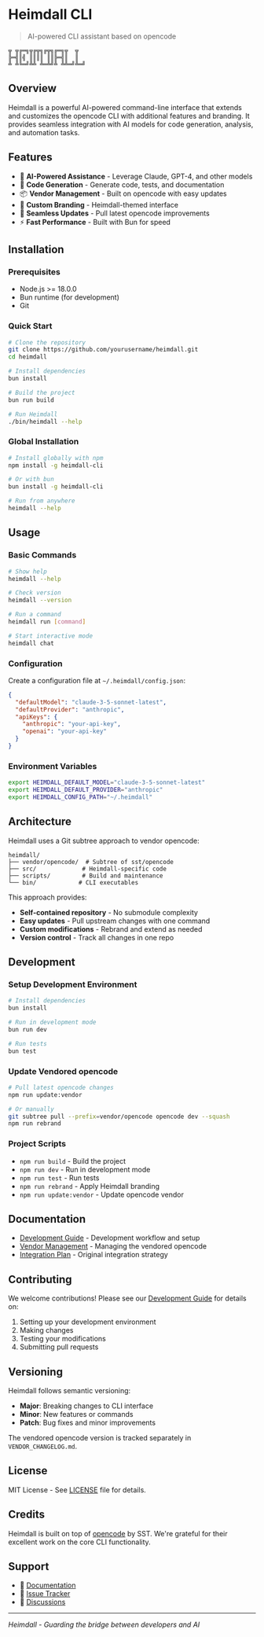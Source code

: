 # Heimdall CLI

> AI-powered CLI assistant based on opencode

```
╦ ╦╔═╗╦╔╦╗╔╦╗╔═╗╦  ╦  
╠═╣║╣ ║║║║ ║║╠═╣║  ║  
╩ ╩╚═╝╩╩ ╩═╩╝╩ ╩╩═╝╩═╝
```

## Overview

Heimdall is a powerful AI-powered command-line interface that extends and customizes the opencode CLI with additional features and branding. It provides seamless integration with AI models for code generation, analysis, and automation tasks.

## Features

- 🤖 **AI-Powered Assistance** - Leverage Claude, GPT-4, and other models
- 🔧 **Code Generation** - Generate code, tests, and documentation
- 📦 **Vendor Management** - Built on opencode with easy updates
- 🎨 **Custom Branding** - Heimdall-themed interface
- 🔄 **Seamless Updates** - Pull latest opencode improvements
- ⚡ **Fast Performance** - Built with Bun for speed

## Installation

### Prerequisites

- Node.js >= 18.0.0
- Bun runtime (for development)
- Git

### Quick Start

```bash
# Clone the repository
git clone https://github.com/yourusername/heimdall.git
cd heimdall

# Install dependencies
bun install

# Build the project
bun run build

# Run Heimdall
./bin/heimdall --help
```

### Global Installation

```bash
# Install globally with npm
npm install -g heimdall-cli

# Or with bun
bun install -g heimdall-cli

# Run from anywhere
heimdall --help
```

## Usage

### Basic Commands

```bash
# Show help
heimdall --help

# Check version
heimdall --version

# Run a command
heimdall run [command]

# Start interactive mode
heimdall chat
```

### Configuration

Create a configuration file at `~/.heimdall/config.json`:

```json
{
  "defaultModel": "claude-3-5-sonnet-latest",
  "defaultProvider": "anthropic",
  "apiKeys": {
    "anthropic": "your-api-key",
    "openai": "your-api-key"
  }
}
```

### Environment Variables

```bash
export HEIMDALL_DEFAULT_MODEL="claude-3-5-sonnet-latest"
export HEIMDALL_DEFAULT_PROVIDER="anthropic"
export HEIMDALL_CONFIG_PATH="~/.heimdall"
```

## Architecture

Heimdall uses a Git subtree approach to vendor opencode:

```
heimdall/
├── vendor/opencode/  # Subtree of sst/opencode
├── src/             # Heimdall-specific code
├── scripts/         # Build and maintenance
└── bin/            # CLI executables
```

This approach provides:
- **Self-contained repository** - No submodule complexity
- **Easy updates** - Pull upstream changes with one command
- **Custom modifications** - Rebrand and extend as needed
- **Version control** - Track all changes in one repo

## Development

### Setup Development Environment

```bash
# Install dependencies
bun install

# Run in development mode
bun run dev

# Run tests
bun test
```

### Update Vendored opencode

```bash
# Pull latest opencode changes
npm run update:vendor

# Or manually
git subtree pull --prefix=vendor/opencode opencode dev --squash
npm run rebrand
```

### Project Scripts

- `npm run build` - Build the project
- `npm run dev` - Run in development mode
- `npm run test` - Run tests
- `npm run rebrand` - Apply Heimdall branding
- `npm run update:vendor` - Update opencode vendor

## Documentation

- [Development Guide](docs/DEVELOPMENT.md) - Development workflow and setup
- [Vendor Management](docs/VENDOR_MANAGEMENT.md) - Managing the vendored opencode
- [Integration Plan](Heimdall.md) - Original integration strategy

## Contributing

We welcome contributions! Please see our [Development Guide](docs/DEVELOPMENT.md) for details on:

1. Setting up your development environment
2. Making changes
3. Testing your modifications
4. Submitting pull requests

## Versioning

Heimdall follows semantic versioning:
- **Major**: Breaking changes to CLI interface
- **Minor**: New features or commands
- **Patch**: Bug fixes and minor improvements

The vendored opencode version is tracked separately in `VENDOR_CHANGELOG.md`.

## License

MIT License - See [LICENSE](LICENSE) file for details.

## Credits

Heimdall is built on top of [opencode](https://github.com/sst/opencode) by SST. We're grateful for their excellent work on the core CLI functionality.

## Support

- 📖 [Documentation](docs/)
- 🐛 [Issue Tracker](https://github.com/yourusername/heimdall/issues)
- 💬 [Discussions](https://github.com/yourusername/heimdall/discussions)

---

*Heimdall - Guarding the bridge between developers and AI*